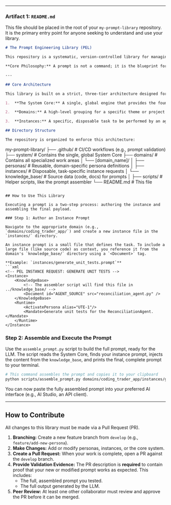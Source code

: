 
---

### **Artifact 1: `README.md`**

This file should be placed in the root of your `my-prompt-library` repository. It is the primary entry point for anyone seeking to understand and use your library.

```markdown
# The Prompt Engineering Library (PEL)

This repository is a systematic, version-controlled library for managing and deploying high-quality AI prompts. It treats prompts as production source code, subject to the same engineering rigor, including versioning, peer review, and automated validation.

**Core Philosophy:** A prompt is not a command; it is the blueprint for an agent. This library provides the tools and architecture to build a powerful system of specialized AI agents.

---

## Core Architecture

This library is built on a strict, three-tier architecture designed for maximum reusability, clarity, and scalability.

1.  **The System Core:** A single, global engine that provides the foundational rules, protocols, and base personas for all tasks. It is domain-agnostic and ensures a consistent standard of quality across the entire library.

2.  **Domains:** A high-level grouping for a specific theme or project (e.g., `coding_trader_app`, `language_learning`). Each domain is a self-contained workspace with its own specialized personas, tasks, and knowledge base.

3.  **Instances:** A specific, disposable task to be performed by an agent. An instance prompt activates a persona, provides it with knowledge, and gives it a clear mandate.

## Directory Structure

The repository is organized to enforce this architecture:

```
my-prompt-library/
├── .github/              # CI/CD workflows (e.g., prompt validation)
├── system/               # Contains the single, global System Core
├── domains/              # Contains all specialized work areas
│   └── [domain_name]/
│       ├── personas/       # Reusable, domain-specific persona definitions
│       ├── instances/      # Disposable, task-specific instance requests
│       └── knowledge_base/ # Source data (code, docs) for prompts
│
├── scripts/              # Helper scripts, like the prompt assembler
└── README.md             # This file
```

## How to Use This Library

Executing a prompt is a two-step process: authoring the instance and assembling the final payload.

### Step 1: Author an Instance Prompt

Navigate to the appropriate domain (e.g., `domains/coding_trader_app/`) and create a new instance file in the `instances/` directory.

An instance prompt is a small file that defines the task. To include a large file (like source code) as context, you reference it from the domain's `knowledge_base/` directory using a `<Document>` tag.

**Example: `instances/generate_unit_tests.prompt`**
```xml
<!-- PEL INSTANCE REQUEST: GENERATE UNIT TESTS -->
<Instance>
    <KnowledgeBase>
        <!-- The assembler script will find this file in ../knowledge_base/ -->
        <Document id="AGENT_SOURCE" src="reconciliation_agent.py" />
    </KnowledgeBase>
    <Runtime>
        <ActivatePersona alias="UTE-1"/>
        <Mandate>Generate unit tests for the ReconciliationAgent.</Mandate>
    </Runtime>
</Instance>
```

### Step 2: Assemble and Execute the Prompt

Use the `assemble_prompt.py` script to build the full prompt, ready for the LLM. The script reads the System Core, finds your instance prompt, injects the content from the `knowledge_base`, and prints the final, complete prompt to your terminal.

```bash
# This command assembles the prompt and copies it to your clipboard
python scripts/assemble_prompt.py domains/coding_trader_app/instances/generate_unit_tests.prompt | pbcopy
```

You can now paste the fully assembled prompt into your preferred AI interface (e.g., AI Studio, an API client).

---

## How to Contribute

All changes to this library must be made via a Pull Request (PR).

1.  **Branching:** Create a new feature branch from `develop` (e.g., `feature/add-new-persona`).
2.  **Make Changes:** Add or modify personas, instances, or the core system.
3.  **Create a Pull Request:** When your work is complete, open a PR against the `develop` branch.
4.  **Provide Validation Evidence:** The PR description is **required** to contain proof that your new or modified prompt works as expected. This includes:
    *   The full, assembled prompt you tested.
    *   The full output generated by the LLM.
5.  **Peer Review:** At least one other collaborator must review and approve the PR before it can be merged.
```
